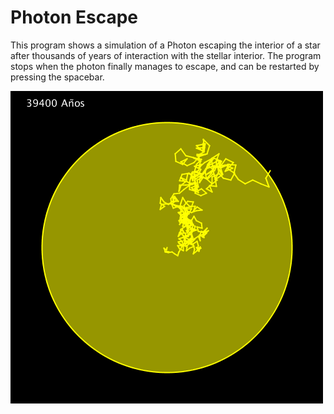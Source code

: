 # Photon Escape
This program shows a simulation of a Photon escaping the interior of a star after thousands of years of interaction with the stellar interior. The program stops when the photon finally manages to escape, and can be restarted by pressing the spacebar.

![photon](0.png)
